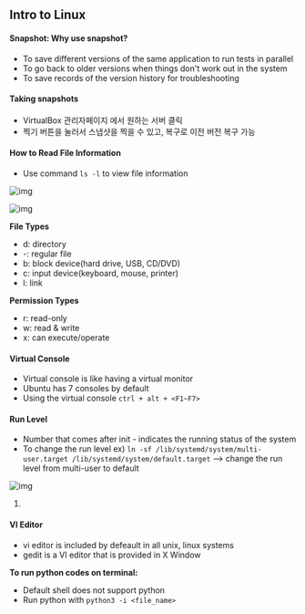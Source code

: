 ## Intro to Linux

#### Snapshot: Why use snapshot?

- To save different versions of the same application to run tests in parallel
- To go back to older versions when things don't work out in the system
- To save records of the version history for troubleshooting

#### **Taking snapshots**

- VirtualBox 관리자페이지 에서 원하는 서버 클릭
- 찍기 버튼을 눌러서 스냅샷을 찍을 수 있고, 복구로 이전 버전 복구 가능



#### How to Read File Information

- Use command `ls -l` to view file information

![img](https://lh5.googleusercontent.com/Uhy85PvSOarcH0YG_NXlsie_PrxmkhNDOoPZqs7UhCsKgG5q6IE820Tpg_iDsRfRgit3-UFaygYZ1ZhlY6h2h1qeVIZGUEZaY0KAjmlpI8c5Vlm8mC77CX8ssdUl4Qg6UEdUDugZ) 



![img](https://lh4.googleusercontent.com/Po3AnKBz1OxMHi_o8uaNiQ2FxKm00QY4KFBZ7CGCRSK2JCD2TyaJbaLJv8Ns5FFpaxtpn4So9SSdhQQS1AxSTT-2Xad9j0AkFdeYzFbUSNSEX9lE1C9df8n1PW5Xr3Ty5sVknEzm)

**File Types**

- d: directory
- -: regular file
- b: block device(hard drive, USB, CD/DVD)
- c: input device(keyboard, mouse, printer)
- l: link



**Permission Types**

- r: read-only
- w: read & write
- x: can execute/operate



#### Virtual Console

- Virtual console is like having a virtual monitor
- Ubuntu has 7 consoles by default
- Using the virtual console `ctrl + alt + <F1~F7>`



#### Run Level

- Number that comes after init - indicates the running status of the system
- To change the run level ex) `ln -sf /lib/systemd/system/multi-user.target /lib/systemd/system/default.target` --> change the run level from multi-user to default



![img](https://lh6.googleusercontent.com/jQauZ0LYfiI6InJGEJW1qA988WaD1oC80TWwbHQ_WMvRonnxoufqrxZBsAhfyjvoqTzvGVhkJ7JVMHa3OXxlgH_BXwAw-Yscx6C9iejix9G1TvF-6dlRlC0SFmoHrMqYN9z1IJIn-5w)

1. 

#### VI Editor

- vi editor is included by defeault in all unix, linux systems
- gedit is a VI editor that is provided in X Window

**To run python codes on terminal:**

- Default shell does not support python
- Run python with `python3 -i <file_name>`

